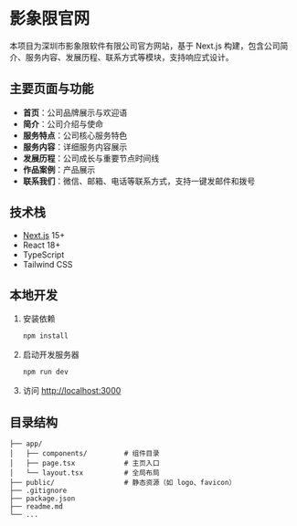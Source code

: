 # 影象限官网

本项目为深圳市影象限软件有限公司官方网站，基于 Next.js 构建，包含公司简介、服务内容、发展历程、联系方式等模块，支持响应式设计。

## 主要页面与功能

- **首页**：公司品牌展示与欢迎语
- **简介**：公司介绍与使命
- **服务特点**：公司核心服务特色
- **服务内容**：详细服务内容展示
- **发展历程**：公司成长与重要节点时间线
- **作品案例**：产品展示
- **联系我们**：微信、邮箱、电话等联系方式，支持一键发邮件和拨号

## 技术栈

- [Next.js](https://nextjs.org/) 15+
- React 18+
- TypeScript
- Tailwind CSS

## 本地开发

1. 安装依赖

   ```bash
   npm install
   ```

2. 启动开发服务器

   ```bash
   npm run dev
   ```

3. 访问 [http://localhost:3000](http://localhost:3000)

## 目录结构

```
├── app/
│   ├── components/         # 组件目录
│   ├── page.tsx            # 主页入口
│   └── layout.tsx          # 全局布局
├── public/                 # 静态资源（如 logo、favicon）
├── .gitignore
├── package.json
├── readme.md
└── ...
```
